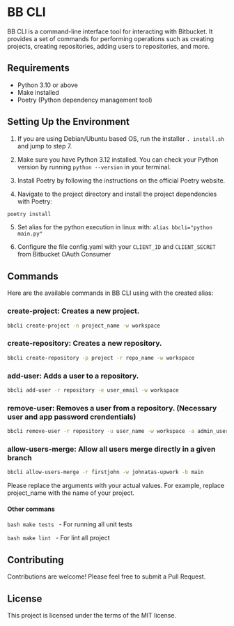# BB CLI

BB CLI is a command-line interface tool for interacting with Bitbucket. It provides a set of commands for performing operations such as creating projects, creating repositories, adding users to repositories, and more.

## Requirements

- Python 3.10 or above
- Make installed
- Poetry (Python dependency management tool)

## Setting Up the Environment

1. If you are using Debian/Ubuntu based OS, run the installer `. install.sh` and jump to step 7.

2. Make sure you have Python 3.12 installed. You can check your Python version by running `python --version` in your terminal.

3. Install Poetry by following the instructions on the official Poetry website.

4. Navigate to the project directory and install the project dependencies with Poetry:
```bash
poetry install
```

5. Set alias for the python execution in linux with:  `alias bbcli="python main.py"`

6. Configure the file config.yaml with your `CLIENT_ID` and `CLIENT_SECRET` from Bitbucket OAuth Consumer

## Commands

Here are the available commands in BB CLI using with the created alias:

### create-project: Creates a new project.

```bash
bbcli create-project -n project_name -w workspace
```

### create-repository: Creates a new repository.

```bash
bbcli create-repository -p project -r repo_name -w workspace
```

### add-user: Adds a user to a repository.

```bash
bbcli add-user -r repository -e user_email -w workspace
```

### remove-user: Removes a user from a repository. (Necessary user and app password crendentials)

```bash
bbcli remove-user -r repository -u user_name -w workspace -a admin_username -p password
```

### allow-users-merge: Allow all users merge directly in a given branch

```bash
bbcli allow-users-merge -r firstjohn -w johnatas-upwork -b main
```

Please replace the arguments with your actual values. For example, replace project_name with the name of your project.

#### Other commans 

``bash
make tests
`` - For running all unit tests

``bash
make lint
`` - For lint all project

## Contributing
Contributions are welcome! Please feel free to submit a Pull Request.


## License
This project is licensed under the terms of the MIT license.

